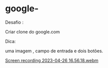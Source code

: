 # google-

Desafio :

Criar  clone do google.com

Dica: 

uma imagem , campo de entrada e dois botões.


[Screen recording 2023-04-26 16.56.18.webm](https://user-images.githubusercontent.com/109696840/234700545-e3c8649c-3c81-4346-bb08-32dc1b490aff.webm)

